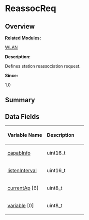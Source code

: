 # ReassocReq<a name="EN-US_TOPIC_0000001054718163"></a>

## **Overview**<a name="section503385303093536"></a>

**Related Modules:**

[WLAN](wlan.md)

**Description:**

Defines station reassociation request. 

**Since:**

1.0

## **Summary**<a name="section1825564626093536"></a>

## Data Fields<a name="pub-attribs"></a>

<a name="table150666563093536"></a>
<table><thead align="left"><tr id="row1163866167093536"><th class="cellrowborder" valign="top" width="50%" id="mcps1.1.3.1.1"><p id="p1217572171093536"><a name="p1217572171093536"></a><a name="p1217572171093536"></a>Variable Name</p>
</th>
<th class="cellrowborder" valign="top" width="50%" id="mcps1.1.3.1.2"><p id="p1191225561093536"><a name="p1191225561093536"></a><a name="p1191225561093536"></a>Description</p>
</th>
</tr>
</thead>
<tbody><tr id="row887385782093536"><td class="cellrowborder" valign="top" width="50%" headers="mcps1.1.3.1.1 "><p id="p1092492381093536"><a name="p1092492381093536"></a><a name="p1092492381093536"></a><a href="wlan.md#ga3e5e0b8af464d5990e451d6a97c6e89b">capabInfo</a></p>
</td>
<td class="cellrowborder" valign="top" width="50%" headers="mcps1.1.3.1.2 "><p id="p1912821330093536"><a name="p1912821330093536"></a><a name="p1912821330093536"></a>uint16_t </p>
</td>
</tr>
<tr id="row1467688028093536"><td class="cellrowborder" valign="top" width="50%" headers="mcps1.1.3.1.1 "><p id="p241822133093536"><a name="p241822133093536"></a><a name="p241822133093536"></a><a href="wlan.md#gad95ef561c78f9312941cbd559e11b873">listenInterval</a></p>
</td>
<td class="cellrowborder" valign="top" width="50%" headers="mcps1.1.3.1.2 "><p id="p734929473093536"><a name="p734929473093536"></a><a name="p734929473093536"></a>uint16_t </p>
</td>
</tr>
<tr id="row432104430093536"><td class="cellrowborder" valign="top" width="50%" headers="mcps1.1.3.1.1 "><p id="p1930143142093536"><a name="p1930143142093536"></a><a name="p1930143142093536"></a><a href="wlan.md#ga451da053aeae74e215da41757196ac2c">currentAp</a> [6]</p>
</td>
<td class="cellrowborder" valign="top" width="50%" headers="mcps1.1.3.1.2 "><p id="p505197070093536"><a name="p505197070093536"></a><a name="p505197070093536"></a>uint8_t </p>
</td>
</tr>
<tr id="row361563277093536"><td class="cellrowborder" valign="top" width="50%" headers="mcps1.1.3.1.1 "><p id="p134929148093536"><a name="p134929148093536"></a><a name="p134929148093536"></a><a href="wlan.md#ga27b1d2abd28404a65166381dffdd5d57">variable</a> [0]</p>
</td>
<td class="cellrowborder" valign="top" width="50%" headers="mcps1.1.3.1.2 "><p id="p817017892093536"><a name="p817017892093536"></a><a name="p817017892093536"></a>uint8_t </p>
</td>
</tr>
</tbody>
</table>


